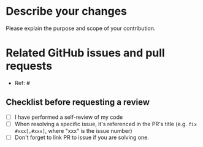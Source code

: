 # Describe your changes

Please explain the purpose and scope of your contribution.

# Related GitHub issues and pull requests

- Ref: #

## Checklist before requesting a review
- [ ] I have performed a self-review of my code
- [ ] When resolving a specific issue, it's referenced in the PR's title (e.g. `fix #xxx[,#xxx]`, where "xxx" is the issue number)
- [ ] Don't forget to link PR to issue if you are solving one.
